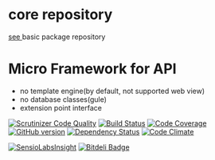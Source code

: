 # core repository
[see ](https://github.com/iono-jp/Framework.basicPackage) basic package repository

# Micro Framework for API
 - no template engine(by default, not supported web view)
 - no database classes(gule)
 - extension point interface 

[![Scrutinizer Code Quality](https://scrutinizer-ci.com/g/iono-jp/iono/badges/quality-score.png?b=master)](https://scrutinizer-ci.com/g/iono-jp/iono/?branch=master)
[![Build Status](https://travis-ci.org/iono-jp/iono.svg)](https://travis-ci.org/iono-jp/iono)
[![Code Coverage](https://scrutinizer-ci.com/g/iono-jp/iono/badges/coverage.png?b=master)](https://scrutinizer-ci.com/g/iono-jp/iono/?branch=master)
[![GitHub version](https://badge.fury.io/gh/iono-jp%2Fiono.svg)](http://badge.fury.io/gh/iono-jp%2Fiono)
[![Dependency Status](https://www.versioneye.com/user/projects/54f1e51b4f31083e1b0005e8/badge.svg?style=flat)](https://www.versioneye.com/user/projects/54f1e51b4f31083e1b0005e8)
[![Code Climate](https://codeclimate.com/github/iono-jp/iono/badges/gpa.svg)](https://codeclimate.com/github/iono-jp/iono)

[![SensioLabsInsight](https://insight.sensiolabs.com/projects/a636f193-679e-4d1c-9e40-393aa87eda7d/mini.png)](https://insight.sensiolabs.com/projects/a636f193-679e-4d1c-9e40-393aa87eda7d)
[![Bitdeli Badge](https://d2weczhvl823v0.cloudfront.net/iono-jp/iono/trend.png)](https://bitdeli.com/free "Bitdeli Badge")

